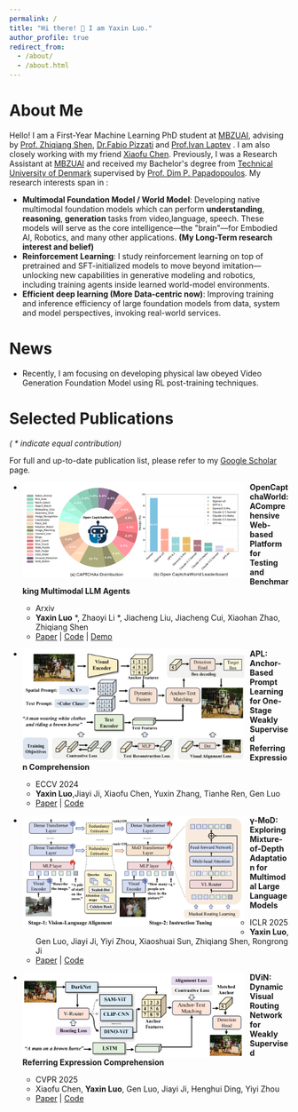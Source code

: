 ```yaml
---
permalink: /
title: "Hi there! 👋 I am Yaxin Luo."
author_profile: true
redirect_from: 
  - /about/
  - /about.html
---
```


About Me
======
Hello! I am a First-Year Machine Learning PhD student at [MBZUAI](https://mbzuai.ac.ae/), advising by [Prof. Zhiqiang Shen](https://zhiqiangshen.com/), [Dr.Fabio Pizzati](https://fabvio.github.io/) and [Prof.Ivan Laptev](https://www.di.ens.fr/~laptev/) . I am also closely working with my friend [Xiaofu Chen](https://xxfchen.github.io/XiaofuChen/). Previously, I was a Research Assistant at [MBZUAI](https://mbzuai.ac.ae/) and received my Bachelor's degree from [Technical University of Denmark](https://www.dtu.dk/english/) supervised by [Prof. Dim P. Papadopoulos](https://dimipapa.github.io/). My research interests span in :
- **Multimodal Foundation Model / World Model**: Developing native multimodal foundation models which can perform  **understanding**, **reasoning**, **generation** tasks from video,language, speech. These models will serve as the core intelligence—the "brain"—for Embodied AI, Robotics, and many other applications. **(My Long-Term research interest and belief)**
- **Reinforcement Learning**: I study reinforcement learning on top of pretrained and SFT-initialized models to move beyond imitation—unlocking new capabilities in generative modeling and robotics, including training agents inside learned world-model environments.
- **Efficient deep learning (More Data-centric now)**: Improving training and inference efficiency of large foundation models from data, system and model perspectives, invoking real-world services. 

News
======
- Recently, I am focusing on developing physical law obeyed Video Generation Foundation Model using RL post-training techniques.


Selected Publications
======
*( * indicate equal contribution)*

For full and up-to-date publication list, please refer to my [Google Scholar](https://scholar.google.com/citations?user=tEaSCzYAAAAJ&hl=en) page.

* <img src="./images/opencaptchaworld.png" width="400px" align="left" style="margin-right:10px"> **OpenCaptchaWorld: AComprehensive Web-based Platform for Testing and Benchmarking Multimodal LLM Agents**
  * Arxiv
  * **Yaxin Luo** *, Zhaoyi Li *, Jiacheng Liu, Jiacheng Cui, Xiaohan Zhao, Zhiqiang Shen
  * [Paper](https://arxiv.org/abs/2505.24878) | [Code](https://github.com/MetaAgentX/OpenCaptchaWorld) | [Demo](https://huggingface.co/spaces/YaxinLuo/Open_CaptchaWorld)

* <img src="./images/APL.png" width="400px" align="left" style="margin-right:10px"> **APL: Anchor-Based Prompt Learning for One-Stage Weakly Supervised Referring Expression Comprehension**
  * ECCV 2024
  * **Yaxin Luo**,Jiayi Ji, Xiaofu Chen, Yuxin Zhang, Tianhe Ren, Gen Luo
  * [Paper](https://link.springer.com/chapter/10.1007/978-3-031-72624-8_12) | [Code](https://github.com/Yaxin9Luo/APL)

* <img src="./images/MoD.png" width="400px" align="left" style="margin-right:10px"> **γ-MoD: Exploring Mixture-of-Depth Adaptation for Multimodal Large Language Models**
  * ICLR 2025
  * **Yaxin Luo**, Gen Luo, Jiayi Ji, Yiyi Zhou, Xiaoshuai Sun, Zhiqiang Shen, Rongrong Ji
  * [Paper](https://arxiv.org/abs/2410.13859) | [Code](https://github.com/Yaxin9Luo/gamma-MoD)

* <img src="./images/DViN.png" width="400px" align="left" style="margin-right:10px"> **DViN: Dynamic Visual Routing Network for Weakly Supervised Referring Expression Comprehension**
  * CVPR 2025
  * Xiaofu Chen, **Yaxin Luo**, Gen Luo, Jiayi Ji, Henghui Ding, Yiyi Zhou
  * [Paper](https://openaccess.thecvf.com/content/CVPR2025/html/Chen_DViN_Dynamic_Visual_Routing_Network_for_Weakly_Supervised_Referring_Expression_CVPR_2025_paper.html) | [Code](https://github.com/XxFChen/DViN)